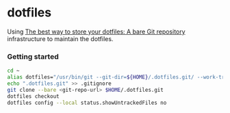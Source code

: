 # dotfiles

Using [The best way to store your dotfiles: A bare Git repository](https://www.atlassian.com/git/tutorials/dotfiles) infrastructure to maintain the dotfiles.

### Getting started

```bash
cd ~
alias dotfiles="/usr/bin/git --git-dir=${HOME}/.dotfiles.git/ --work-tree=${HOME}"
echo ".dotfiles.git" >> .gitignore
git clone --bare <git-repo-url> $HOME/.dotfiles.git
dotfiles checkout
dotfiles config --local status.showUntrackedFiles no
```
